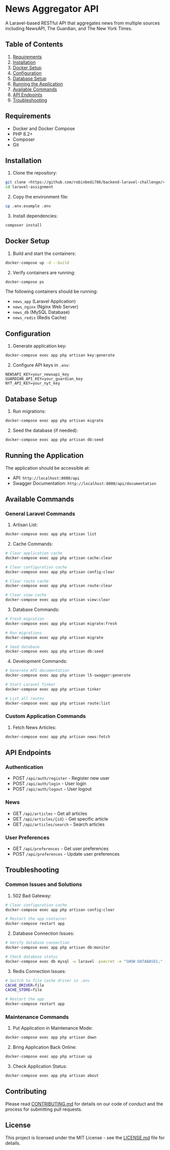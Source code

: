 # News Aggregator API

A Laravel-based RESTful API that aggregates news from multiple sources including NewsAPI, The Guardian, and The New York Times.

## Table of Contents
1. [Requirements](#requirements)
2. [Installation](#installation)
3. [Docker Setup](#docker-setup)
4. [Configuration](#configuration)
5. [Database Setup](#database-setup)
6. [Running the Application](#running-the-application)
7. [Available Commands](#available-commands)
8. [API Endpoints](#api-endpoints)
9. [Troubleshooting](#troubleshooting)

## Requirements

- Docker and Docker Compose
- PHP 8.2+
- Composer
- Git

## Installation

1. Clone the repository:
```bash
git clone <https://github.com/robinbedi786/backend-laravel-challenge/>
cd laravel-assignment
```

2. Copy the environment file:
```bash
cp .env.example .env
```

3. Install dependencies:
```bash
composer install
```

## Docker Setup

1. Build and start the containers:
```bash
docker-compose up -d --build
```

2. Verify containers are running:
```bash
docker-compose ps
```

The following containers should be running:
- `news_app` (Laravel Application)
- `news_nginx` (Nginx Web Server)
- `news_db` (MySQL Database)
- `news_redis` (Redis Cache)

## Configuration

1. Generate application key:
```bash
docker-compose exec app php artisan key:generate
```

2. Configure API keys in `.env`:
```env
NEWSAPI_KEY=your_newsapi_key
GUARDIAN_API_KEY=your_guardian_key
NYT_API_KEY=your_nyt_key
```

## Database Setup

1. Run migrations:
```bash
docker-compose exec app php artisan migrate
```

2. Seed the database (if needed):
```bash
docker-compose exec app php artisan db:seed
```

## Running the Application

The application should be accessible at:
- API: `http://localhost:8000/api`
- Swagger Documentation: `http://localhost:8000/api/documentation`

## Available Commands

### General Laravel Commands

1. Artisan List:
```bash
docker-compose exec app php artisan list
```

2. Cache Commands:
```bash
# Clear application cache
docker-compose exec app php artisan cache:clear

# Clear configuration cache
docker-compose exec app php artisan config:clear

# Clear route cache
docker-compose exec app php artisan route:clear

# Clear view cache
docker-compose exec app php artisan view:clear
```

3. Database Commands:
```bash
# Fresh migration
docker-compose exec app php artisan migrate:fresh

# Run migrations
docker-compose exec app php artisan migrate

# Seed database
docker-compose exec app php artisan db:seed
```

4. Development Commands:
```bash
# Generate API documentation
docker-compose exec app php artisan l5-swagger:generate

# Start Laravel Tinker
docker-compose exec app php artisan tinker

# List all routes
docker-compose exec app php artisan route:list
```

### Custom Application Commands

1. Fetch News Articles:
```bash
docker-compose exec app php artisan news:fetch
```

## API Endpoints

### Authentication
- POST `/api/auth/register` - Register new user
- POST `/api/auth/login` - User login
- POST `/api/auth/logout` - User logout

### News
- GET `/api/articles` - Get all articles
- GET `/api/articles/{id}` - Get specific article
- GET `/api/articles/search` - Search articles

### User Preferences
- GET `/api/preferences` - Get user preferences
- POST `/api/preferences` - Update user preferences

## Troubleshooting

### Common Issues and Solutions

1. 502 Bad Gateway:
```bash
# Clear configuration cache
docker-compose exec app php artisan config:clear

# Restart the app container
docker-compose restart app
```

2. Database Connection Issues:
```bash
# Verify database connection
docker-compose exec app php artisan db:monitor

# Check database status
docker-compose exec db mysql -u laravel -psecret -e "SHOW DATABASES;"
```

3. Redis Connection Issues:
```bash
# Switch to file cache driver in .env
CACHE_DRIVER=file
CACHE_STORE=file

# Restart the app
docker-compose restart app
```

### Maintenance Commands

1. Put Application in Maintenance Mode:
```bash
docker-compose exec app php artisan down
```

2. Bring Application Back Online:
```bash
docker-compose exec app php artisan up
```

3. Check Application Status:
```bash
docker-compose exec app php artisan about
```

## Contributing

Please read [CONTRIBUTING.md](CONTRIBUTING.md) for details on our code of conduct and the process for submitting pull requests.

## License

This project is licensed under the MIT License - see the [LICENSE.md](LICENSE.md) file for details.
